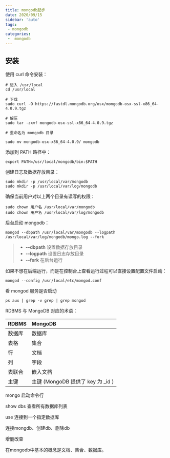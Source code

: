 ```yaml
---
title: mongodb起步
date: 2020/09/15
sidebar: 'auto'
tags:
 - mongodb
categories:
 -  mongodb
---
```



## 安装

使用 curl 命令安装：

```shell
# 进入 /usr/local
cd /usr/local

# 下载
sudo curl -O https://fastdl.mongodb.org/osx/mongodb-osx-ssl-x86_64-4.0.9.tgz

# 解压
sudo tar -zxvf mongodb-osx-ssl-x86_64-4.0.9.tgz

# 重命名为 mongodb 目录

sudo mv mongodb-osx-x86_64-4.0.9/ mongodb
```

添加到 PATH 路径中：

```shell
export PATH=/usr/local/mongodb/bin:$PATH
```

创建日志及数据存放目录：

```shell
sudo mkdir -p /usr/local/var/mongodb
sudo mkdir -p /usr/local/var/log/mongodb
```

确保当前用户对以上两个目录有读写的权限：

```shell
sudo chown 用户名 /usr/local/var/mongodb
sudo chown 用户名 /usr/local/var/log/mongodb
```

后台启动 mongodb：

```shell
mongod --dbpath /usr/local/var/mongodb --logpath /usr/local/var/log/mongodb/mongo.log --fork
```

> - **--dbpath** 设置数据存放目录
> - **--logpath** 设置日志存放目录
> - **--fork** 在后台运行

如果不想在后端运行，而是在控制台上查看运行过程可以直接设置配置文件启动：

```shell
mongod --config /usr/local/etc/mongod.conf
```

看 mongod 服务是否启动

```shell
ps aux | grep -v grep | grep mongod
```



RDBMS 与 MongoDB 对应的术语：

| RDBMS  | MongoDB                           |
| :----- | :-------------------------------- |
| 数据库 | 数据库                            |
| 表格   | 集合                              |
| 行     | 文档                              |
| 列     | 字段                              |
| 表联合 | 嵌入文档                          |
| 主键   | 主键 (MongoDB 提供了 key 为 _id ) |



mongo 启动命令行

show dbs 查看所有数据库列表

use 连接到一个指定数据库



连接mongdb、创建db、删除db

增删改查

在mongodb中基本的概念是文档、集合、数据库。

